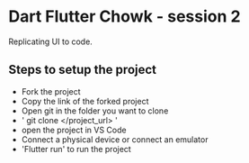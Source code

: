 # Dart Flutter Chowk - session 2 

Replicating UI to code.

## Steps to setup the project

- Fork the project
- Copy the link of the forked project
- Open git in the folder you want to clone
- ' git clone </project_url> '
- open the project in VS Code
- Connect a physical device or connect an emulator
- 'Flutter run' to run the project
